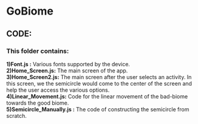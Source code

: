 # GoBiome
## CODE:
### This folder contains:<br>
**1)Font.js :** Various fonts supported by the device.<br>
**2)Home_Screen.js:** The main screen of the app. <br>
**3)Home_Screen2.js:** The main screen after the user selects an activity. In this screen, we the semicircle would come to the center of the screen and help the user access the various options.<br>
**4)Linear_Movement.js:** Code for the linear movement of the bad-biome towards the good biome.<br>
**5)Semicircle_Manually.js :** The code of constructing the semicircle from scratch.<br>
